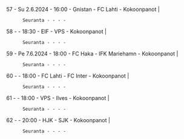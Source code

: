 57 - Su 2.6.2024 - 16:00 - Gnistan - FC Lahti - Kokoonpanot |
        
        
          Seuranta - - - -
58 -  - 18:30 - EIF - VPS - Kokoonpanot |
        
        
          Seuranta - - - -
59 - Pe 7.6.2024 - 18:00 - FC Haka - IFK Mariehamn - Kokoonpanot |
        
        
          Seuranta - - - -
60 -  - 18:00 - FC Lahti - FC Inter - Kokoonpanot |
        
        
          Seuranta - - - -
61 -  - 18:00 - VPS - Ilves - Kokoonpanot |
        
        
          Seuranta - - - -
62 -  - 20:00 - HJK - SJK - Kokoonpanot |
        
        
          Seuranta - - - -
